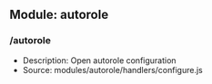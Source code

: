 ## Module: autorole

### /autorole
- Description: Open autorole configuration
- Source: modules/autorole/handlers/configure.js
